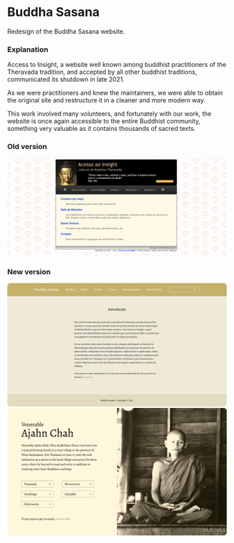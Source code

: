 # Buddha Sasana
Redesign of the Buddha Sasana website.

### Explanation
Access to Insight, a website well known among buddhist practitioners of the Theravada tradition, and accepted by all other buddhist traditions, communicated its shutdown in late 2021.

As we were practitioners and knew the maintainers, we were able to obtain the original site and restructure it in a cleaner and more modern way.

This work involved many volunteers, and fortunately with our work, the website is once again accessible to the entire Buddhist community, something very valuable as it contains thousands of sacred texts.

### Old version
<img src="doc/old-version.png">

### New version
<img src="doc/new-version.png">

<img src="doc/ajahn-chah.png">
